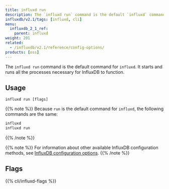 ```yaml
---
title: influxd run
description: The `influxd run` command is the default `influxd` command and starts the influxd server.
influxdb/v2.1/tags: [influxd, cli]
menu:
  influxdb_2_1_ref:
    parent: influxd
weight: 201
related:
  - /influxdb/v2.1/reference/config-options/
products: [oss]
---
```


The `influxd run` command is the default command for `influxd`.
It starts and runs all the processes necessary for InfluxDB to function.

## Usage

```
influxd run [flags]
```


{{% note %}}
Because `run` is the default command for `influxd`, the following commands are the same:

```bash
influxd
influxd run
```
{{% /note %}}

{{% note %}}
For information about other available InfluxDB configuration methods, see
[InfluxDB configuration options](/influxdb/v2.1/reference/config-options/).
{{% /note %}}

## Flags

{{% cli/influxd-flags %}}
